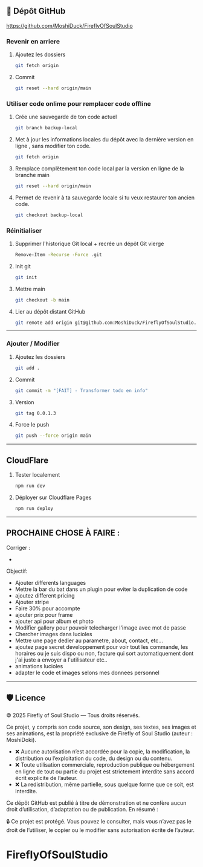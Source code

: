 ## 🔗 Dépôt GitHub

https://github.com/MoshiDuck/FireflyOfSoulStudio

### Revenir en arriere

1. Ajoutez les dossiers
    ```bash
    git fetch origin
    ```
2. Commit
    ```bash
    git reset --hard origin/main
    ```

### Utiliser code onlime pour remplacer code offline

1. Crée une sauvegarde de ton code actuel
    ```bash
    git branch backup-local
    ```
2. Met à jour les informations locales du dépôt avec la dernière version en ligne , sans modifier ton code.
    ```bash
    git fetch origin 
    ```
3. Remplace complètement ton code local par la version en ligne de la branche main
    ```bash
    git reset --hard origin/main 
    ```
4. Permet de revenir à ta sauvegarde locale si tu veux restaurer ton ancien code.
   ```bash
   git checkout backup-local
    ```

### Réinitialiser

1. Supprimer l'historique Git local + recrée un dépôt Git vierge
    ```bash
   Remove-Item -Recurse -Force .git
   ```

2. Init git
    ```bash       
   git init
   ```

3. Mettre main
   ```bash  
   git checkout -b main
   ```

4. Lier au dépôt distant GitHub
    ```bash
   git remote add origin git@github.com:MoshiDuck/FireflyOfSoulStudio.git
   ```
---

### Ajouter / Modifier

1. Ajoutez les dossiers
    ```bash
    git add .
    ```
2. Commit
    ```bash
    git commit -m "[FAIT] - Transformer todo en info"
    ```

3. Version
   ```bash
   git tag 0.0.1.3
   ```

4. Force le push
    ```bash
    git push --force origin main
    ```



---

## CloudFlare

1. Tester localement
    ```bash
    npm run dev
    ```
2. Déployer sur Cloudflare Pages
    ```bash
   npm run deploy
    ```

---

## PROCHAINE CHOSE À FAIRE :

Corriger :

-

Objectif:

- Ajouter differents languages
- Mettre la bar du bat dans un plugin pour eviter la duplication de code 
- ajoutez different pricing
- Ajouter stripe 
- Faire 30% pour accompte
- ajouter prix pour frame
- ajouter api pour album et photo
- Modifier gallery pour pouvoir telecharger l'image avec mot de passe
- Chercher images dans lucioles
- Mettre une page dedier au parametre, about, contact, etc... 
- ajoutez page secret developpement pour voir tout les commande, les horaires ou je suis dispo ou non, 
      facture qui sort automatiquement dont j'ai juste a envoyer a l'utilisateur etc.. 
- animations lucioles
- adapter le code et images selons mes donnees personnel 


---

## 🛡️ Licence

© 2025 Firefly of Soul Studio — Tous droits réservés.

Ce projet, y compris son code source, son design, ses textes, ses images et ses animations,
est la propriété exclusive de Firefly of Soul Studio (auteur : MoshiDoki).

- ❌ Aucune autorisation n’est accordée pour la copie, la modification, la distribution ou l’exploitation du code, du design ou du contenu.
- ❌ Toute utilisation commerciale, reproduction publique ou hébergement en ligne de tout ou partie du projet est strictement interdite sans accord écrit explicite de l’auteur.
- ❌ La redistribution, même partielle, sous quelque forme que ce soit, est interdite.

Ce dépôt GitHub est publié à titre de démonstration et ne confère aucun droit d’utilisation, d’adaptation ou de publication.
En résumé :

🔒 Ce projet est protégé. Vous pouvez le consulter, mais vous n’avez pas le droit de l’utiliser, le copier ou le modifier sans autorisation écrite de l’auteur.
# FireflyOfSoulStudio
